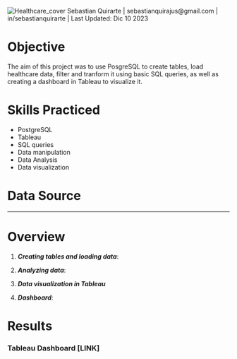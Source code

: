 ![Healthcare_cover](https://github.com/sebasquirarte/Healthcare-Data-Analysis/assets/39809366/0297b9b0-722a-43f3-8861-5c7c873f2c2f)
Sebastian Quirarte | sebastianquirajus@gmail.<nolink>com | in/sebastianquirarte | Last Updated: Dic 10 2023

# Objective

The aim of this project was to use PosgreSQL to create tables, load healthcare data, filter and tranform it using basic SQL queries, as well as creating a dashboard in Tableau to visualize it.

# Skills Practiced
- PostgreSQL
- Tableau
- SQL queries
- Data manipulation
- Data Analysis
- Data visualization

# Data Source
---

# Overview

1. _**Creating tables and loading data**_: 

2. _**Analyzing data**_: 

3. _**Data visualization in Tableau**_ 

4. _**Dashboard**_: 

# Results


### Tableau Dashboard [LINK]

